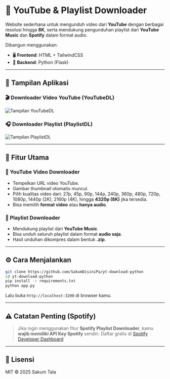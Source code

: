 # 🎵 YouTube & Playlist Downloader

Website sederhana untuk mengunduh video dari **YouTube** dengan berbagai resolusi hingga **8K**, serta mendukung pengunduhan playlist dari **YouTube Music** dan **Spotify** dalam format audio.

Dibangun menggunakan:
- 🖥️ **Frontend**: HTML + TailwindCSS
- 🐍 **Backend**: Python (Flask)

---

## 📸 Tampilan Aplikasi

### 🎬 Downloader Video YouTube (YouTubeDL)
![Tampilan YouTubeDL](https://i.ibb.co/4wws5rrS/Screenshot-from-2025-07-07-14-47-55.png)

### 🎧 Downloader Playlist (PlaylistDL)
![Tampilan PlaylistDL](https://i.ibb.co/xS8Z7t0P/Screenshot-from-2025-07-07-14-53-37.png)

---

## 🔧 Fitur Utama

### 🔻 YouTube Video Downloader
- Tempelkan URL video YouTube.
- Gambar thumbnail otomatis muncul.
- Pilih kualitas video dari: 27p, 45p, 90p, 144p, 240p, 360p, 480p, 720p, 1080p, 1440p (2K), 2160p (4K), hingga **4320p (8K)** jika tersedia.
- Bisa memilih **format video** atau **hanya audio**.

### 🎵 Playlist Downloader
- Mendukung playlist dari **YouTube Music**.
- Bisa unduh seluruh playlist dalam format **audio saja**.
- Hasil unduhan dikompres dalam bentuk **.zip**.

---

## ⚙️ Cara Menjalankan

```bash
git clone https://github.com/SakumDisiniPa/yt-download-python
cd yt-download-python
pip install -r requirements.txt
python app.py
````

Lalu buka `http://localhost:3200` di browser kamu.

---

## ⚠️ Catatan Penting (Spotify)

> Jika ingin menggunakan fitur **Spotify Playlist Downloader**, kamu **wajib memiliki API Key Spotify** sendiri.
> Daftar gratis di [Spotify Developer Dashboard](https://developer.spotify.com/dashboard/applications)

---

## 📄 Lisensi

MIT © 2025 Sakum Tala
